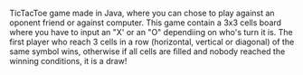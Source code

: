 TicTacToe game made in Java, where you can chose to play against an oponent friend or against computer. This game contain a 3x3 cells board where you have to input an "X'
or an "O" dependiing on who's turn it is. The first player who reach 3 cells in a row (horizontal, vertical or diagonal) of the same symbol wins, otherwise if all cells are filled
and nobody reached the winning conditions, it is a draw!
